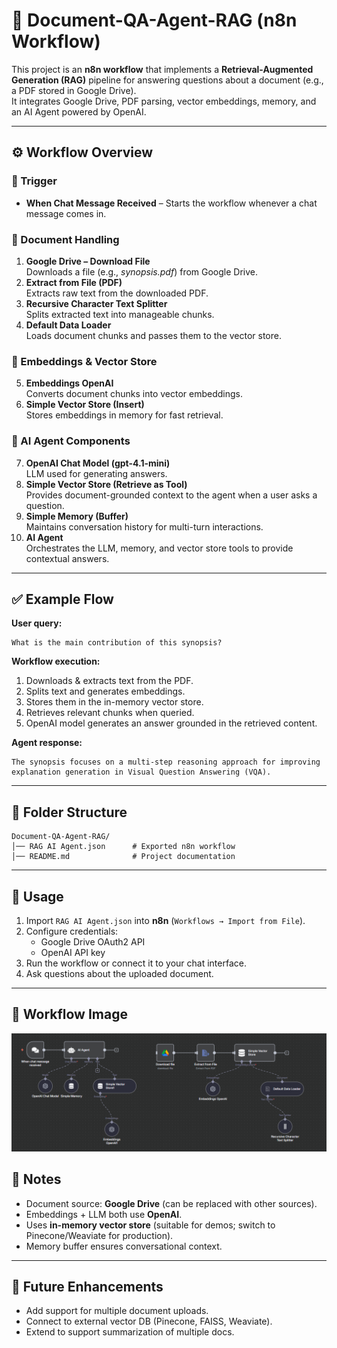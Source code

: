 # 📄 Document-QA-Agent-RAG (n8n Workflow)

This project is an **n8n workflow** that implements a **Retrieval-Augmented Generation (RAG)** pipeline for answering questions about a document (e.g., a PDF stored in Google Drive).  
It integrates Google Drive, PDF parsing, vector embeddings, memory, and an AI Agent powered by OpenAI.

---

## ⚙️ Workflow Overview

### 🔹 Trigger
- **When Chat Message Received** – Starts the workflow whenever a chat message comes in.

### 🔹 Document Handling
1. **Google Drive – Download File**  
   Downloads a file (e.g., *synopsis.pdf*) from Google Drive.  
2. **Extract from File (PDF)**  
   Extracts raw text from the downloaded PDF.  
3. **Recursive Character Text Splitter**  
   Splits extracted text into manageable chunks.  
4. **Default Data Loader**  
   Loads document chunks and passes them to the vector store.  

### 🔹 Embeddings & Vector Store
5. **Embeddings OpenAI**  
   Converts document chunks into vector embeddings.  
6. **Simple Vector Store (Insert)**  
   Stores embeddings in memory for fast retrieval.  

### 🔹 AI Agent Components
7. **OpenAI Chat Model (gpt-4.1-mini)**  
   LLM used for generating answers.  
8. **Simple Vector Store (Retrieve as Tool)**  
   Provides document-grounded context to the agent when a user asks a question.  
9. **Simple Memory (Buffer)**  
   Maintains conversation history for multi-turn interactions.  
10. **AI Agent**  
   Orchestrates the LLM, memory, and vector store tools to provide contextual answers.  

---

## ✅ Example Flow

**User query:**  
```
What is the main contribution of this synopsis?
```

**Workflow execution:**  
1. Downloads & extracts text from the PDF.  
2. Splits text and generates embeddings.  
3. Stores them in the in-memory vector store.  
4. Retrieves relevant chunks when queried.  
5. OpenAI model generates an answer grounded in the retrieved content.  

**Agent response:**  
```
The synopsis focuses on a multi-step reasoning approach for improving explanation generation in Visual Question Answering (VQA).
```

---

## 📂 Folder Structure

```
Document-QA-Agent-RAG/
│── RAG AI Agent.json      # Exported n8n workflow
│── README.md              # Project documentation
```

---

## 🚀 Usage

1. Import `RAG AI Agent.json` into **n8n** (`Workflows → Import from File`).  
2. Configure credentials:  
   - Google Drive OAuth2 API  
   - OpenAI API key  
3. Run the workflow or connect it to your chat interface.  
4. Ask questions about the uploaded document.  

---
## 🔗 Workflow Image

![Workflow](image.png)

## 📝 Notes
- Document source: **Google Drive** (can be replaced with other sources).  
- Embeddings + LLM both use **OpenAI**.  
- Uses **in-memory vector store** (suitable for demos; switch to Pinecone/Weaviate for production).  
- Memory buffer ensures conversational context.  

---

## 🔮 Future Enhancements
- Add support for multiple document uploads.  
- Connect to external vector DB (Pinecone, FAISS, Weaviate).  
- Extend to support summarization of multiple docs.  

